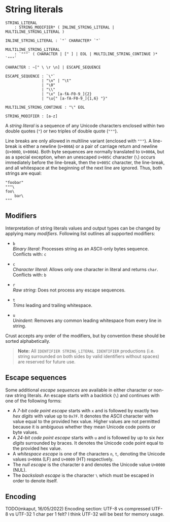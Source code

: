 # String literals

```bnf
STRING_LITERAL
    : STRING_MODIFIER* ( INLINE_STRING_LITERAL | MULTILINE_STRING_LITERAL )

INLINE_STRING_LITERAL : `"` CHARACTER* `"`

MULTILINE_STRING_LITERAL
    : `"""` ( CHARACTER | [" ] | EOL | MULTILINE_STRING_CONTINUE )* `"""`

CHARACTER : ~[" \ \r \n] | ESCAPE_SEQUENCE

ESCAPE_SEQUENCE : `\"`
                | "\n" | "\t"
                | "\0"
                | "\\"
                | "\x" [a-fA-F0-9_]{2}
                | "\u{" [a-fA-F0-9_]{1,6} "}"

MULTILINE_STRING_CONTINUE : "\" EOL

STRING_MODIFIER : [a-z]
```

A _string literal_ is a sequence of any Unicode characters enclosed within two double quotes (`"`)
or two triples of double quote (`"""`).

Line breaks are only allowed in multiline variant (enclosed with `"""`).
A line-break is either a newline (`U+000A`) or a pair of carriage return and newline (`U+000D`,
`U+000A`).
Both byte sequences are normally translated to `U+000A`, but as a special exception, when an
unescaped `U+005C` character (`\`) occurs immediately before the line-break, then the `U+005C`
character, the line-break, and all whitespace at the beginning of the next line are ignored.
Thus, both strings are equal:

```crust
"foobar"
"""\
foo\
    bar\
"""
```

## Modifiers

Interpretation of string literals values and output types can be changed by applying many
_modifiers_.
Following list outlines all supported modifiers:

- `b`\
  _Binary literal_: Processes string as an ASCII-only bytes sequence.\
  Conflicts with: `c`

- `c`\
  _Character literal_: Allows only one character in literal and returns `char`.\
  Conflicts with: `b`

- `r`\
  _Raw string_: Does not process any escape sequences.

- `t`\
  _Trims_ leading and trailing whitespace.

- `u`\
  _Unindent_: Removes any common leading whitespace from every line in string.

Crust accepts any order of the modifiers, but by convention these should be sorted alphabetically.

> **Note:** All `IDENTIFIER STRING_LITERAL IDENTIFIER` productions  (i.e. string surrounded on both
> sides by valid identifiers without spaces) are reserved for future use.

## Escape sequences

Some additional _escape sequences_ are available in either character or non-raw string literals.
An escape starts with a backtick (`\`) and continues with one of the following forms:

- A _7-bit code point escape_ starts with `x` and is followed by exactly two _hex digits_ with value
  up to `0x7F`.
  It denotes the ASCII character with value equal to the provided hex value.
  Higher values are not permitted because it is ambiguous whether they mean Unicode code points or
  byte values.
- A _24-bit code point escape_ starts with `u` and is followed by up to six _hex digits_ surrounded
  by braces.
  It denotes the Unicode code point equal to the provided hex value.
- A _whitespace escape_ is one of the characters `n`, `t`, denoting the Unicode values `U+000A` (LF)
  and `U+0009` (HT) respectively.
- The _null escape_ is the character `0` and denotes the Unicode value `U+0000` (NUL).
- The _backslash escape_ is the character `\` which must be escaped in order to denote itself.

## Encoding

TODO(mkaput, 16/05/2022) Encoding section: UTF-8 vs compressed UTF-8 vs UTF-32 1 char per 1 felt?
    I think UTF-32 will be best for memory usage.
